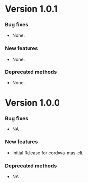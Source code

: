 # Version 1.0.1

### Bug fixes

- None.

### New features

- None.

### Deprecated methods

- None.


# Version 1.0.0

### Bug fixes

- NA

### New features

- Initial Release for cordova-mas-cli.

### Deprecated methods

- NA


 [mag]: https://docops.ca.com/mag
 [mas.ca.com]: http://mas.ca.com/
 [docs]: http://mas.ca.com/docs/
 [blog]: http://mas.ca.com/blog/

 [releases]: ../../releases
 [contributing]: /CONTRIBUTING.md
 [license-link]: /LICENSE
